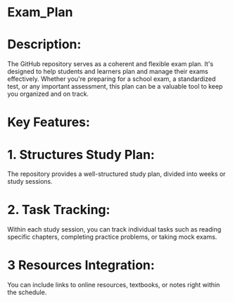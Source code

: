 # Exam_Plan
# Description:
The GitHub repository serves as a coherent and flexible exam plan. It's designed to help students and learners plan and manage their exams effectively. Whether you're preparing for a school exam, a standardized test, or any important assessment, this plan can be a valuable tool to keep you organized and on track.
# Key Features:
# 1. Structures Study Plan:
The repository provides a well-structured study plan, divided into weeks or study sessions.
# 2. Task Tracking:
Within each study session, you can track individual tasks such as reading specific chapters, completing practice problems, or taking mock exams.
# 3 Resources Integration:
You can include links to online resources, textbooks, or notes right within the schedule.
